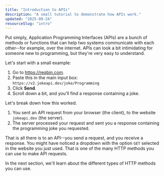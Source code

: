 ```yaml
---
title: "Introduction to APIs"
description: "A small tutorial to demonstrate how APIs work."
updated: "2025-09-24"
resourceSlug: "intro"
---
```

Put simply, Application Programming Interfaces (APIs) are a bunch of methods or functions that can help two systems communicate with each other--for example, over the internet. APIs can look a bit intimidating for someone new to programming, but they're very easy to understand.

Let's start with a small example:

1. Go to <https://reqbin.com>.
2. Paste this in the main input box: `https://v2.jokeapi.dev/joke/Programming`
3. Click **Send**.
4. Scroll down a bit, and you'll find a response containing a joke.

Let's break down how this worked.

1. You sent an API request from your browser (the client), to the website `jokeapi.dev` (the server).
2. The server processed your request and sent you a response containing the programming joke you requested.

That is all there is to an API--you send a request, and you receive a response. You might have noticed a dropdown with the option `GET` selected in the website you just used. That is one of the many HTTP methods you can use to make API requests.

In the next section, we'll learn about the different types of HTTP methods you can use.